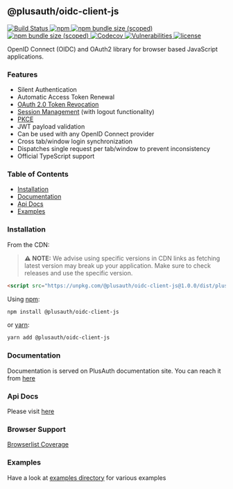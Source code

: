## @plusauth/oidc-client-js

<a href="https://github.com/PlusAuth/oidc-client-js/actions?query=workflow%3Aci">
<img src="https://github.com/PlusAuth/oidc-client-js/workflows/ci/badge.svg" alt="Build Status">
</a>
<a href="https://www.npmjs.com/package/@plusauth/oidc-client-js">
<img alt="npm" src="https://img.shields.io/npm/v/@plusauth/oidc-client-js?label=latest%20&logo=npm&style=flat">
</a>
<a href="https://www.npmjs.com/package/@plusauth/oidc-client-js">
<img alt="npm bundle size (scoped)" src="https://img.shields.io/bundlephobia/min/@plusauth/oidc-client-js@latest?label=minified%20size&style=flat">
</a>
<a href="https://www.npmjs.com/package/@plusauth/oidc-client-js">
<img alt="npm bundle size (scoped)" src="https://img.shields.io/bundlephobia/minzip/@plusauth/oidc-client-js@latest?color=darkgreen&label=minzipped%20size&style=flat">
</a>
<a href="https://codecov.io/gh/PlusAuth/oidc-client-js">
<img alt="Codecov" src="https://img.shields.io/codecov/c/gh/PlusAuth/oidc-client-js?logo=codecov&style=flat">
</a>
<a href="https://snyk.io/test/github/PlusAuth/oidc-client-js">
<img src="https://img.shields.io/snyk/vulnerabilities/github/PlusAuth/oidc-client-js?style=flat" alt="Vulnerabilities">
</a>
<a href="https://github.com/PlusAuth/oidc-client-js/blob/master/LICENSE">
<img alt="license" src="https://img.shields.io/npm/l/@plusauth/oidc-client-js?style=flat">
</a>

OpenID Connect (OIDC) and OAuth2 library for browser based JavaScript applications.

### Features
- Silent Authentication
- Automatic Access Token Renewal
- [OAuth 2.0 Token Revocation](http://tools.ietf.org/html/rfc7009)
- [Session Management](https://openid.net/specs/openid-connect-session-1_0.html) (with logout functionality)
- [PKCE](https://tools.ietf.org/html/rfc7636)
- JWT payload validation
- Can be used with any OpenID Connect provider
- Cross tab/window login synchronization
- Dispatches single request per tab/window to prevent inconsistency
- Official TypeScript support

### Table of Contents
- [Installation](#installation)
- [Documentation](#documentation)
- [Api Docs](#api-docs)
- [Examples](#examples)


### Installation

From the CDN:

> **⚠ NOTE:** We advise using specific versions in CDN links as fetching latest version may break up your application.
> Make sure to check releases and use the specific version.

```html
<script src="https://unpkg.com/@plusauth/oidc-client-js@1.0.0/dist/plusauth-oidc-client.umd.js"></script>
```

Using [npm](https://npmjs.org):

```sh
npm install @plusauth/oidc-client-js
```

or [yarn](https://yarnpkg.com):

```sh
yarn add @plusauth/oidc-client-js
```

### Documentation
Documentation is served on PlusAuth documentation site. You can reach it from [here](https://docs.plusauth.com/tools/oidc-client-js)

### Api Docs

Please visit [here](https://plusauth.github.io/oidc-client-js/classes/OIDCClient.html)

### Browser Support
[Browserlist Coverage](https://browsersl.ist/#q=defaults)

### Examples

Have a look at [examples directory](/examples) for various examples
